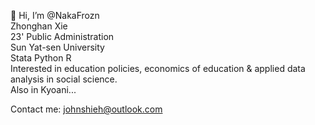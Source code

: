 👋 Hi, I’m @NakaFrozn  
Zhonghan Xie  
23' Public Administration  
Sun Yat-sen University  
Stata Python R  
Interested in education policies, economics of education & applied data analysis in social science.  
Also in Kyoani...  


Contact me: johnshieh@outlook.com  


<!---

--->
